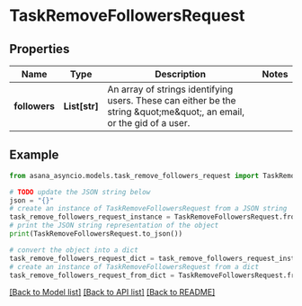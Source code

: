 # TaskRemoveFollowersRequest


## Properties

Name | Type | Description | Notes
------------ | ------------- | ------------- | -------------
**followers** | **List[str]** | An array of strings identifying users. These can either be the string \&quot;me\&quot;, an email, or the gid of a user. | 

## Example

```python
from asana_asyncio.models.task_remove_followers_request import TaskRemoveFollowersRequest

# TODO update the JSON string below
json = "{}"
# create an instance of TaskRemoveFollowersRequest from a JSON string
task_remove_followers_request_instance = TaskRemoveFollowersRequest.from_json(json)
# print the JSON string representation of the object
print(TaskRemoveFollowersRequest.to_json())

# convert the object into a dict
task_remove_followers_request_dict = task_remove_followers_request_instance.to_dict()
# create an instance of TaskRemoveFollowersRequest from a dict
task_remove_followers_request_from_dict = TaskRemoveFollowersRequest.from_dict(task_remove_followers_request_dict)
```
[[Back to Model list]](../README.md#documentation-for-models) [[Back to API list]](../README.md#documentation-for-api-endpoints) [[Back to README]](../README.md)


